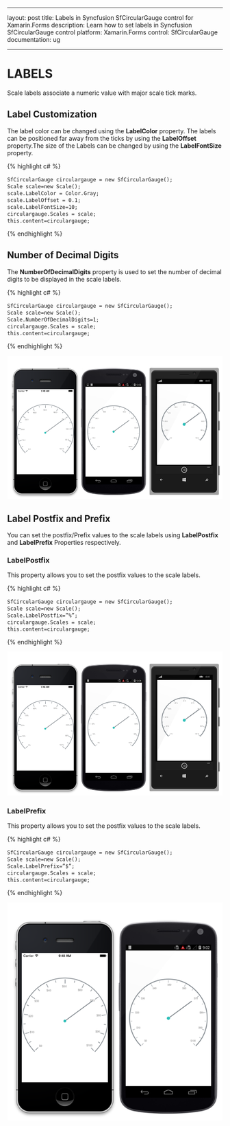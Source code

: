 ﻿---

layout: post
title: Labels in Syncfusion SfCircularGauge control for Xamarin.Forms
description:  Learn how to set labels in Syncfusion SfCircularGauge control
platform: Xamarin.Forms
control: SfCircularGauge
documentation: ug

---

# LABELS

Scale labels associate a numeric value with major scale tick marks.

## Label Customization

The label color can be changed using the **LabelColor** property. The labels can be positioned far away from the ticks by using the **LabelOffset** property.The size of the Labels can be changed by using the **LabelFontSize** property.

{% highlight c# %}

    SfCircularGauge circulargauge = new SfCircularGauge();
    Scale scale=new Scale();
    scale.LabelColor = Color.Gray;
    scale.LabelOffset = 0.1;
    scale.LabelFontSize=10;
    circulargauge.Scales = scale;
    this.content=circulargauge;
    
{% endhighlight %}

## Number of Decimal Digits

The **NumberOfDecimalDigits** property is used to set the number of decimal digits to be displayed in the scale labels.

{% highlight c# %}

    SfCircularGauge circulargauge = new SfCircularGauge();
    Scale scale=new Scale();
    Scale.NumberOfDecimalDigits=1;
    circulargauge.Scales = scale;
    this.content=circulargauge;
    
{% endhighlight %}

![](labels_images/label-customization/label-customization.png)

## Label Postfix and Prefix

You can set the postfix/Prefix values to the scale labels using **LabelPostfix** and **LabelPrefix** Properties respectively.

### LabelPostfix

This property allows you to set the postfix values to the scale labels.

{% highlight c# %}

    SfCircularGauge circulargauge = new SfCircularGauge();
    Scale scale=new Scale();
    Scale.LabelPostfix=”%”;
    circulargauge.Scales = scale;
    this.content=circulargauge;
    
{% endhighlight %}

![](labels_images/label-postfix/label-postfix.png)

### LabelPrefix
This property allows you to set the postfix values to the scale labels.

{% highlight c# %}

    SfCircularGauge circulargauge = new SfCircularGauge();
    Scale scale=new Scale();
    Scale.LabelPrefix=”$”;
    circulargauge.Scales = scale;
    this.content=circulargauge;
    
{% endhighlight %}

![](labels_images/label-prefix/label-prefix.png)
